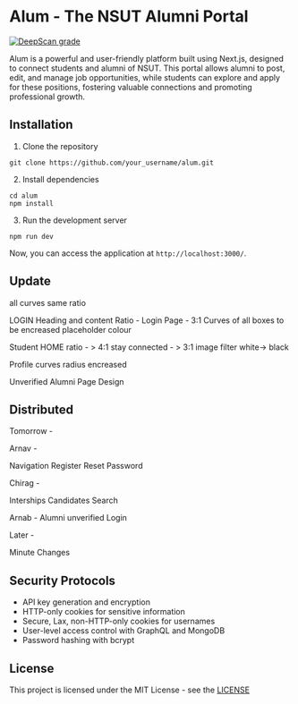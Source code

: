 # Alum - The NSUT Alumni Portal

[![DeepScan grade](https://deepscan.io/api/teams/21902/projects/25256/branches/788040/badge/grade.svg)](https://deepscan.io/dashboard#view=project&tid=21902&pid=25256&bid=788040)

Alum is a powerful and user-friendly platform built using Next.js, designed to connect students and alumni of NSUT. This portal allows alumni to post, edit, and manage job opportunities, while students can explore and apply for these positions, fostering valuable connections and promoting professional growth.

## Installation

1. Clone the repository

```
git clone https://github.com/your_username/alum.git
```

2. Install dependencies

```
cd alum
npm install
```

3. Run the development server

```
npm run dev
```

Now, you can access the application at `http://localhost:3000/`.

## Update

all curves same ratio

LOGIN
Heading and content Ratio - Login Page - 3:1
Curves of all boxes to be encreased
placeholder colour

Student HOME
ratio - > 4:1
stay connected - > 3:1
image filter white-> black

Profile
curves radius encreased

Unverified Alumni
Page Design

## Distributed

Tomorrow -

Arnav -

Navigation
Register
Reset Password

Chirag -

Interships
Candidates
Search

Arnab -
Alumni unverified Login

Later -

Minute Changes

## Security Protocols

- API key generation and encryption
- HTTP-only cookies for sensitive information
- Secure, Lax, non-HTTP-only cookies for usernames
- User-level access control with GraphQL and MongoDB
- Password hashing with bcrypt

## License

This project is licensed under the MIT License - see the [LICENSE](license.md)
